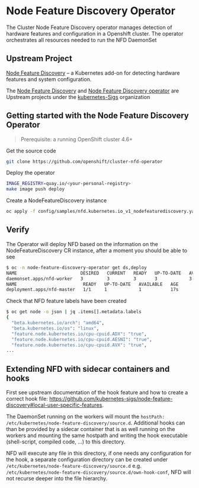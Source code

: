 # Node Feature Discovery Operator
 The Cluster Node Feature Discovery operator manages detection of hardware features and configuration in a Openshift cluster. The operator orchestrates all resources needed to run the NFD DaemonSet

## Upstream Project

[Node Feature Discovery](https://github.com/kubernetes-sigs/node-feature-discovery) – a Kubernetes add-on for detecting hardware features and system configuration.

The [Node Feature Discovery](https://kubernetes-sigs.github.io/node-feature-discovery/stable/get-started/index.html) and [Node Feature Discovery operator](https://kubernetes-sigs.github.io/node-feature-discovery-operator/stable/get-started/index.html) are Upstream projects under the [kubernetes-Sigs](https://github.com/kubernetes-sigs) organization

## Getting started with the Node Feature Discovery Operator

> Prerequisite: a running OpenShift cluster 4.6+

Get the source code

```bash
git clone https://github.com/openshift/cluster-nfd-operator
```

Deploy the operator

```bash
IMAGE_REGISTRY=quay.io/<your-personal-registry>
make image push deploy
```

Create a NodeFeatureDiscovery instance

```bash
oc apply -f config/samples/nfd.kubernetes.io_v1_nodefeaturediscovery.yaml
```

## Verify

The Operator will deploy NFD based on the information
on the NodeFeatureDiscovery CR instance,
after a moment you should be able to see

```bash
$ oc -n node-feature-discovery-operator get ds,deploy
NAME                        DESIRED   CURRENT   READY   UP-TO-DATE   AVAILABLE   NODE SELECTOR   AGE
daemonset.apps/nfd-worker   3         3         3       3            3           <none>          5s
NAME                         READY   UP-TO-DATE   AVAILABLE   AGE
deployment.apps/nfd-master   1/1     1            1           17s
```

Check that NFD feature labels have been created

```bash
$ oc get node -o json | jq .items[].metadata.labels
{
  "beta.kubernetes.io/arch": "amd64",
  "beta.kubernetes.io/os": "linux",
  "feature.node.kubernetes.io/cpu-cpuid.ADX": "true",
  "feature.node.kubernetes.io/cpu-cpuid.AESNI": "true",
  "feature.node.kubernetes.io/cpu-cpuid.AVX": "true",
...
```

## Extending NFD with sidecar containers and hooks

First see upstream documentation of the hook feature and how to create a correct hook file:
https://github.com/kubernetes-sigs/node-feature-discovery#local-user-specific-features.

The DaemonSet running on the workers will mount the `hostPath: /etc/kubernetes/node-feature-discovery/source.d`. Additional hooks can than be provided by a sidecar container that is as well running on the workers and mounting the same hostpath and writing the hook executable (shell-script, compiled code, ...) to this directory.

NFD will execute any file in this directory, if one needs any configuration for the hook, a separate configuration directory can be created under `/etc/kubernetes/node-feature-discovery/source.d` e.g. `/etc/kubernetes/node-feature-discovery/source.d/own-hook-conf`, NFD will not recurse deeper into the file hierarchy.
